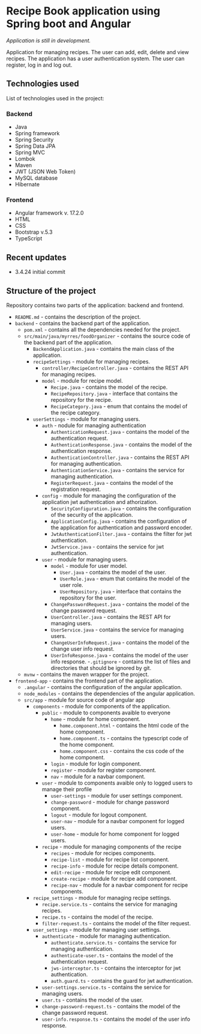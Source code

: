 # Recipe Book application using Spring boot and Angular

_Application is still in development._

Application for managing recipes. The user can add, edit, delete and view recipes.
The application has a user authentication system. The user can register, log in and log out.

## Technologies used

List of technologies used in the project:

### Backend

- Java
- Spring framework
- Spring Security
- Spring Data JPA
- Spring MVC
- Lombok
- Maven
- JWT (JSON Web Token)
- MySQL database
- Hibernate

### Frontend

- Angular framework v. 17.2.0
- HTML
- CSS
- Bootstrap  v.5.3
- TypeScript


## Recent updates


- 3.4.24 initial commit


## Structure of the project

Repository contains two parts of the application: backend and frontend.


- `README.md` - contains the description of the project.
- `backend` - contains the backend part of the application.
    - `pom.xml` - contains all the dependencies needed for the project.
    - `src/main/java/myrres/foodOrganizer` - contains the source code of the backend part of the application.
        - `BackendApplication.java` - contains the main class of the application.
        - `recipeSettings` - module for managing recipes.
            - `controller/RecipeController.java` - contains the REST API for managing recipes.
            - `model` - module for recipe model.
                - `Recipe.java` - contains the model of the recipe.
                - `RecipeRepository.java` - interface that contains the repository for the recipe.
                - `RecipeCategory.java` - enum that contains the model of the recipe category.
        - `userSettings` - module for managing users.
            - `auth` - nodule for managing authentication
                - `AuthenticationRequest.java` - contains the model of the authentication request.
                - `AuthenticationResponse.java` - contains the model of the authentication response.
                - `AuthenticationController.java` - contains the REST API for managing authentication.
                - `AuthenticationService.java` - contains the service for managing authentication.
                - `RegisterRequest.java` - contains the model of the registration request.
            - `config` - module for managing the configuration of the application jwt authentication
              and athorization.
                - `SecurityConfiguration.java` - contains the configuration of the security of the application.
                - `ApplicationConfig.java` - contains the configuration of the application for authentication and password encoder.
                - `JwtAuthenticationFilter.java` - contains the filter for jwt authentication.
                - `JwtService.java` - contains the service for jwt authentication.
            - `user` - module for managing users.
                - `model` - module for user model.
                    - `User.java` - contains the model of the user.
                    - `UserRole.java` - enum that contains the model of the user role.
                    - `UserRepository.java` - interface that contains the repository for the user.
                - `ChangePasswordRequest.java` - contains the model of the change password request.
                - `UserController.java` - contains the REST API for managing users.
                - `UserService.java` - contains the service for managing users.
                - `ChangeUserInfoRequest.java` - contains the model of the change user info request.
                - `UserInfoResponse.java` - contains the model of the user info response.
                  -`.gitignore` - contains the list of files and directories that should be ignored by git.
    - `mvnw` - contains the maven wrapper for the project.
- `frontend-app` - contains the frontend part of the application.
    - `.angular` - contains the configuration of the angular application.
    - `node_modules` - contains the dependencies of the angular application.
    - `src/app` - module for source code of angular app
        - `components` - module for components of the application.
            - `public` - module to components avaible to everyone
                - `home` - module for home component.
                    - `home.component.html` - contains the html code of the home component.
                    - `home.component.ts` - contains the typescript code of the home component.
                    - `home.component.css` - contains the css code of the home component.
                - `login` - module for login component.
                - `register` - module for register component.
                - `nav` - module for a navbar component.
            - `user` - module to components avaible only to logged users to manage their profile
                - `user-settings` - module for user settings component.
                - `change-password` - module for change password component.
                - `logout` - module for logout component.
                - `user-nav` - module for a navbar component for logged users.
                - `user-home` - module for home component for logged users.
            - `recipe` - module for managing components of the recipe
                - `recipes` - module for recipes components.
                - `recipe-list` - module for recipe list component.
                - `recipe-info` - module for recipe details component.
                - `edit-recipe` - module for recipe edit component.
                - `create-recipe` - module for recipe add component.
                - `recipe-nav` - module for a navbar component for recipe components.
        - `recipe_settings` - module for managing recipe settings.
            - `recipe.service.ts` - contains the service for managing recipes.
            - `recipe.ts` - contains the model of the recipe.
            - `filter-request.ts` - contains the model of the filter request.
        - `user_settings` - module for managing user settings.
            - `authenticate` - module for managing authentication.
                - `authenticate.service.ts` - contains the service for managing authentication.
                - `authenticate-user.ts` - contains the model of the authentication request.
                - `jws-interceptor.ts` - contains the interceptor for jwt authentication.
                - `auth.guard.ts` - contains the guard for jwt authentication.
            - `user-settings.service.ts` - contains the service for managing users.
            - `user.ts` - contains the model of the user.
            - `change-password-request.ts` - contains the model of the change password request.
            - `user-info.response.ts` - contains the model of the user info response.
